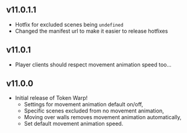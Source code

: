 ## v11.0.1.1 <hl>
- Hotfix for excluded scenes being `undefined`
- Changed the manifest url to make it easier to release hotfixes

## v11.0.1 <hl>
- Player clients should respect movement animation speed too...

## v11.0.0 <hl>
- Initial release of Token Warp!
  - Settings for movement animation default on/off,
  - Specific scenes excluded from no movement animation,
  - Moving over walls removes movement animation automatically,
  - Set default movement animation speed.
